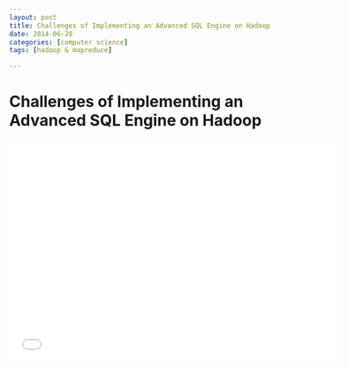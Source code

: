 ```yaml
---
layout: post
title: Challenges of Implementing an Advanced SQL Engine on Hadoop
date: 2014-06-28
categories: [computer science]
tags: [hadoop & mapreduce]

---
```



# Challenges of Implementing an Advanced SQL Engine on Hadoop

<iframe width="600" height="400" src="//www.youtube.com/embed/0kuuBacnPfw" frameborder="0" allowfullscreen></iframe>